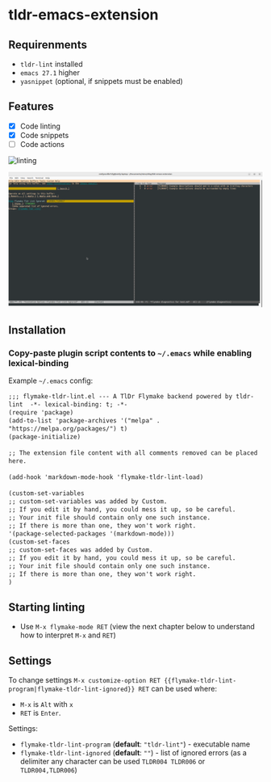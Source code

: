 # tldr-emacs-extension

## Requirenments

- `tldr-lint` installed
- `emacs 27.1` higher
- `yasnippet` (optional, if snippets must be enabled)

## Features

- [x] Code linting
- [x] Code snippets
- [ ] Code actions

![linting](./assets/screenshot.png)

![settings](./assets/settings-screenshot.png)

## Installation

### Copy-paste plugin script contents to `~/.emacs` while enabling lexical-binding

Example `~/.emacs` config:

```emacs
;;; flymake-tldr-lint.el --- A TlDr Flymake backend powered by tldr-lint  -*- lexical-binding: t; -*-
(require 'package)
(add-to-list 'package-archives '("melpa" . "https://melpa.org/packages/") t)
(package-initialize)

;; The extension file content with all comments removed can be placed here.

(add-hook 'markdown-mode-hook 'flymake-tldr-lint-load)

(custom-set-variables
;; custom-set-variables was added by Custom.
;; If you edit it by hand, you could mess it up, so be careful.
;; Your init file should contain only one such instance.
;; If there is more than one, they won't work right.
'(package-selected-packages '(markdown-mode)))
(custom-set-faces
;; custom-set-faces was added by Custom.
;; If you edit it by hand, you could mess it up, so be careful.
;; Your init file should contain only one such instance.
;; If there is more than one, they won't work right.
)
```

## Starting linting

- Use `M-x flymake-mode RET` (view the next chapter below to understand how to interpret `M-x` and `RET`)

## Settings

To change settings `M-x customize-option RET {{flymake-tldr-lint-program|flymake-tldr-lint-ignored}} RET` can be used where:

- `M-x` is `Alt` with `x`
- `RET` is `Enter`.

Settings:

- `flymake-tldr-lint-program` (**default**: `"tldr-lint"`) - executable name
- `flymake-tldr-lint-ignored` (**default**: `""`) - list of ignored errors (as a delimiter any character can be used `TLDR004 TLDR006` or `TLDR004,TLDR006`)

